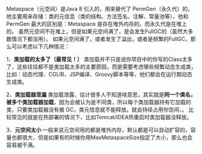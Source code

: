 Metaspace（元空间）是Java 8 引入的，用来替代了 PermGen（永久代）的，他主要用来存储：类的元信息（类的结构、方法签名、注解、常量池等），他和 PermGen 最大的区别是：Metaspace 是存在堆外内存的，而永久代是在堆上的。  虽然元空间不在堆上，但是如果元空间满了，是会发生FullGC的（虽然大多数情况下都没用）。  如果元空间满了，或者发生了溢出，或者是频繁的FullGC，那么可以考虑以下几种情况： 

1、**类加载的太多了（最常见！）**  类加载并不只是说你项目中的你写的Class太多了，这些往往都不是类加载太多的主要原因，而是需要考虑哪些频繁动态生成类，比如：动态代理、CGLIB、JSP编译、Groovy脚本等等，他们都会在运行期动态生成类。 

2、**类加载器泄漏**  类加载泄露，估计很多人不知道啥意思，其实就是**同一个类名，被多个类加载器加载**，因为会被认为是不同类，所以每个类加载器持有它加载的类，只要类加载器没有被 GC，类元信息就不能释放。就会持续占用你空间、。  比较常见的就是在热部署的情况下，比如Tomcat/IDEA热重启时类加载器没释放。  

3、**元空间太小**  一般来说元空间用的都是堆外内存，默认都是可以自动扩容的，容量也都很大，但是如果有的时候你用MaxMetaspaceSize指定了大小，那么也会容易被干满。 